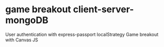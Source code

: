 # game breakout client-server-mongoDB 
User authentication with express-passport localStrategy
Game breakout with Canvas JS
